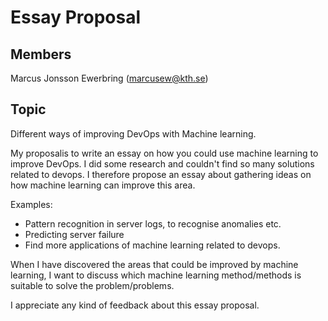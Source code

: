 # Essay Proposal
## Members
Marcus Jonsson Ewerbring (marcusew@kth.se)

## Topic
Different ways of improving DevOps with Machine learning.

My proposalis to write an essay on how you could use machine learning to improve DevOps. 
I did some research and couldn't find so many solutions related to devops. I therefore propose an essay about gathering ideas on how machine learning can improve this area.

Examples:

* Pattern recognition in server logs, to recognise anomalies etc.
* Predicting server failure
* Find more applications of machine learning related to devops.

When I have discovered the areas that could be improved by machine learning, I want to discuss which machine learning method/methods is suitable to solve the problem/problems.

I appreciate any kind of feedback about this essay proposal. 

